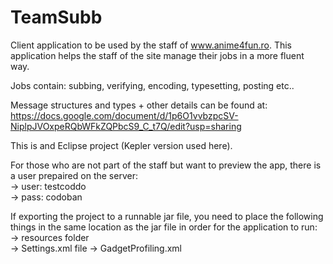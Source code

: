TeamSubb
========

Client application to be used by the staff of www.anime4fun.ro.
This application helps the staff of the site manage their jobs in a more fluent way.

Jobs contain: subbing, verifying, encoding, typesetting, posting etc..

Message structures and types + other details can be found at: https://docs.google.com/document/d/1p6O1vvbzpcSV-NiplpJVOxpeRQbWFkZQPbcS9_C_t7Q/edit?usp=sharing


This is and Eclipse project (Kepler version used here).


For those who are not part of the staff but want to preview the app, there is a user prepaired on the server: <br>
	-> user: testcoddo<br>
	-> pass: codoban
	
If exporting the project to a runnable jar file, you need to place the following things in the same location as the jar file in order for the application to run:<br>
	-> resources folder<br>
	-> Settings.xml file
	-> GadgetProfiling.xml
